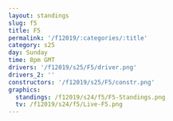 ```yaml
---
layout: standings
slug: f5
title: F5
permalink: '/f12019/:categories/:title'
category: s25
day: Sunday
time: 8pm GMT
drivers: '/f12019/s25/F5/driver.png'
drivers_2: ''
constructors: '/f12019/s25/F5/constr.png'
graphics:
  standings: /f12019/s24/f5/F5-Standings.png
  tv: /f12019/s24/f5/Live-F5.png
---
```


